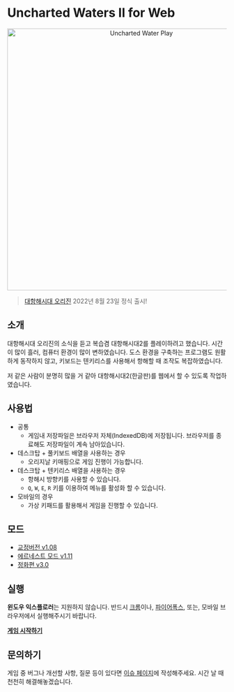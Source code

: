 # Uncharted Waters II for Web

<p align="center">
  <img src="./screenshot.png" alt="Uncharted Water Play" width="600" />
</p>

> [대항해시대 오리진](https://uwo.floor.line.games/kr/main) 2022년 8월 23일 정식 출시!

## 소개

대항해시대 오리진의 소식을 듣고 복습겸 대항해시대2를 플레이하려고 했습니다. 시간이 많이 흘러, 컴퓨터 환경이 많이 변하였습니다.
도스 환경을 구축하는 프로그램도 원활하게 동작하지 않고, 키보드는 텐키리스를 사용해서 항해할 때 조작도 복잡하였습니다.

저 같은 사람이 분명히 많을 거 같아 대항해시대2(한글판)를 웹에서 할 수 있도록 작업하였습니다.

## 사용법

- 공통
  - 게임내 저장파일은 브라우저 자체(IndexedDB)에 저장됩니다. 브라우저를 종료해도 저장파일이 계속 남아있습니다.
- 데스크탑 + 풀키보드 배열을 사용하는 경우
  - 오리지날 키매핑으로 게임 진행이 가능합니다.
- 데스크탑 + 텐키리스 배열을 사용하는 경우
  - 항해시 방향키를 사용할 수 있습니다.
  - `Q`, `W`, `E`, `R` 키를 이용하여 메뉴를 활성화 할 수 있습니다.
- 모바일의 경우
  - 가상 키패드를 활용해서 게임을 진행할 수 있습니다.

## 모드

- [교정버전 v1.08](https://cafe.naver.com/daehangs/73594)
- [에르네스트 모드 v1.11](https://cafe.naver.com/daehangs/71466)
- [정화편 v3.0](https://cafe.naver.com/daehangs/52187)

## 실행

**윈도우 익스플로러**는 지원하지 않습니다. 반드시 [크롬](https://www.google.com/chrome/)이나, [파이어폭스](https://www.mozilla.org/ko/firefox/new/),
또는, 모바일 브라우저에서 실행해주시기 바랍니다.

**[게임 시작하기](https://water2.dist.be)**

## 문의하기

게임 중 버그나 개선할 사항, 질문 등이 있다면 [이슈 페이지](https://github.com/wan2land/unchartedwater2/issues)에 작성해주세요. 시간 날 때 천천히 해결해놓겠습니다.

